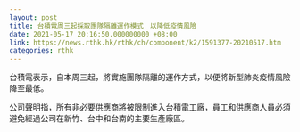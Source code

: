 ```yaml
---
layout: post
title: 台積電周三起採取團隊隔離運作模式　以降低疫情風險
date: 2021-05-17 20:16:50.000000000 +08:00
link: https://news.rthk.hk/rthk/ch/component/k2/1591377-20210517.htm
categories: rthk
---
```


台積電表示，自本周三起，將實施團隊隔離的運作方式，以便將新型肺炎疫情風險降至最低。

公司聲明指，所有非必要供應商將被限制進入台積電工廠，員工和供應商人員必須避免經過公司在新竹、台中和台南的主要生產廠區。
